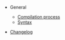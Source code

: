 <!-- markdownlint-disable-next-line first-line-h1 -->
- General
  - [Compilation process](general/syntax)
  - [Syntax](general/syntax)

- [Changelog](/CHANGELOG)
